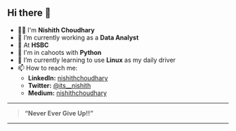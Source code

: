 ## Hi there 👋

- 👨‍💻 I'm **Nishith Choudhary**
- 🔭 I’m currently working as a **Data Analyst**
- 🏢 At **HSBC**
- 🐍 I'm in cahoots with **Python**
- 🌱 I’m currently learning to use **Linux** as my daily driver
- 📫 How to reach me:
  - **LinkedIn:** [nishithchoudhary](https://www.linkedin.com/in/nishithchoudhary)
  - **Twitter:** [@its__nishith](https://x.com/its__nishith)
  - **Medium:** [nishithchoudhary](https://medium.com/@nishithchoudhary)
<!--
- 🤔 I’m looking for help with ...
- 💬 Ask me about ...
- 😄 Pronouns: ...
- ⚡ Fun fact: ...
- 👯 I’m looking to collaborate on ...

*Let’s build, automate, and innovate together!*

-->
---
>  **“Never Ever Give Up!!”**
---
